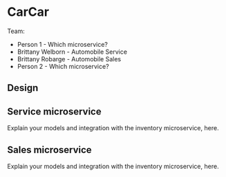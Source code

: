 # CarCar

Team:

* Person 1 - Which microservice?
* Brittany Welborn - Automobile Service
* Brittany Robarge - Automobile Sales
* Person 2 - Which microservice?

## Design

## Service microservice

Explain your models and integration with the inventory
microservice, here.

## Sales microservice

Explain your models and integration with the inventory
microservice, here.
